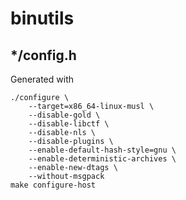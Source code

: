 # binutils

## */config.h
Generated with

	./configure \
		--target=x86_64-linux-musl \
		--disable-gold \
		--disable-libctf \
		--disable-nls \
		--disable-plugins \
		--enable-default-hash-style=gnu \
		--enable-deterministic-archives \
		--enable-new-dtags \
		--without-msgpack
	make configure-host
